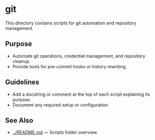 # git

This directory contains scripts for git automation and repository management.

## Purpose

- Automate git operations, credential management, and repository cleanup.
- Provide tools for pre-commit hooks or history rewriting.

## Guidelines

- Add a docstring or comment at the top of each script explaining its purpose.
- Document any required setup or configuration.

## See Also

- [../README.md](../README.md) — Scripts folder overview.
